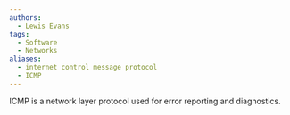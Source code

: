```yaml
---
authors: 
  - Lewis Evans
tags:
  - Software
  - Networks
aliases:
  - internet control message protocol
  - ICMP
---
```

ICMP is a network layer protocol used for error reporting and diagnostics.